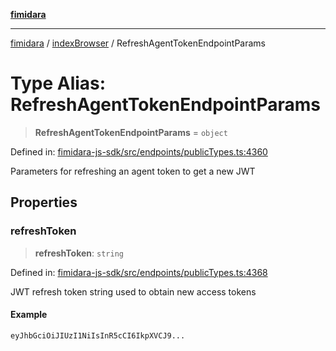 [**fimidara**](../../README.md)

***

[fimidara](../../modules.md) / [indexBrowser](../README.md) / RefreshAgentTokenEndpointParams

# Type Alias: RefreshAgentTokenEndpointParams

> **RefreshAgentTokenEndpointParams** = `object`

Defined in: [fimidara-js-sdk/src/endpoints/publicTypes.ts:4360](https://github.com/softkave/fimidara/blob/feac071900ab8644442d355e5cb5db9df2f34600/fimidara-js-sdk/src/endpoints/publicTypes.ts#L4360)

Parameters for refreshing an agent token to get a new JWT

## Properties

### refreshToken

> **refreshToken**: `string`

Defined in: [fimidara-js-sdk/src/endpoints/publicTypes.ts:4368](https://github.com/softkave/fimidara/blob/feac071900ab8644442d355e5cb5db9df2f34600/fimidara-js-sdk/src/endpoints/publicTypes.ts#L4368)

JWT refresh token string used to obtain new access tokens

#### Example

```
eyJhbGciOiJIUzI1NiIsInR5cCI6IkpXVCJ9...
```
